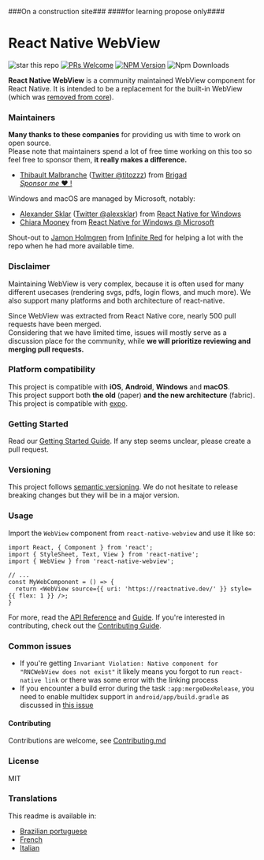 ###On a construction site###
####for learning propose only####



# React Native WebView

![star this repo](https://img.shields.io/github/stars/react-native-webview/react-native-webview?style=flat-square)
[![PRs Welcome](https://img.shields.io/badge/PRs-welcome-brightgreen.svg?style=flat-square)](http://makeapullrequest.com)
[![NPM Version](https://img.shields.io/npm/v/react-native-webview.svg?style=flat-square)](https://www.npmjs.com/package/react-native-webview)
![Npm Downloads](https://img.shields.io/npm/dm/react-native-webview.svg)

**React Native WebView** is a community maintained WebView component for React Native. It is intended to be a replacement for the built-in WebView (which was [removed from core](https://github.com/react-native-community/discussions-and-proposals/pull/3)).

### Maintainers

**Many thanks to these companies** for providing us with time to work on open source.  
Please note that maintainers spend a lot of free time working on this too so feel free to sponsor them, **it really makes a difference.**

- [Thibault Malbranche](https://github.com/Titozzz) ([Twitter @titozzz](https://twitter.com/titozzz)) from [Brigad](https://www.brigad.co/en-gb/about-us)  
[*Sponsor me* ❤️ !](https://github.com/sponsors/Titozzz)


Windows and macOS are managed by Microsoft, notably:
- [Alexander Sklar](https://github.com/asklar) ([Twitter @alexsklar](https://twitter.com/alexsklar)) from [React Native for Windows](https://microsoft.github.io/react-native-windows/)
- [Chiara Mooney](https://github.com/chiaramooney) from [React Native for Windows @ Microsoft](https://microsoft.github.io/react-native-windows/)

Shout-out to [Jamon Holmgren](https://github.com/jamonholmgren) from [Infinite Red](https://infinite.red) for helping a lot with the repo when he had more available time.

### Disclaimer

Maintaining WebView is very complex, because it is often used for many different usecases (rendering svgs, pdfs, login flows, and much more). We also support many platforms and both architecture of react-native.

Since WebView was extracted from React Native core, nearly 500 pull requests have been merged.  
Considering that we have limited time, issues will mostly serve as a discussion place for the community, while **we will prioritize reviewing and merging pull requests.** 

### Platform compatibility

This project is compatible with **iOS**,  **Android**, **Windows** and **macOS**.  
This project support both **the old** (paper) **and the new architecture** (fabric).  
This project is compatible with [expo](https://docs.expo.dev/versions/latest/sdk/webview/).

### Getting Started

Read our [Getting Started Guide](docs/Getting-Started.md). If any step seems unclear, please create a pull request.

### Versioning

This project follows [semantic versioning](https://semver.org/). We do not hesitate to release breaking changes but they will be in a major version.

### Usage

Import the `WebView` component from `react-native-webview` and use it like so:

```tsx
import React, { Component } from 'react';
import { StyleSheet, Text, View } from 'react-native';
import { WebView } from 'react-native-webview';

// ...
const MyWebComponent = () => {
  return <WebView source={{ uri: 'https://reactnative.dev/' }} style={{ flex: 1 }} />;
}
```

For more, read the [API Reference](./docs/Reference.md) and [Guide](./docs/Guide.md). If you're interested in contributing, check out the [Contributing Guide](./docs/Contributing.md).

### Common issues

- If you're getting `Invariant Violation: Native component for "RNCWebView does not exist"` it likely means you forgot to run `react-native link` or there was some error with the linking process
- If you encounter a build error during the task `:app:mergeDexRelease`, you need to enable multidex support in `android/app/build.gradle` as discussed in [this issue](https://github.com/react-native-webview/react-native-webview/issues/1344#issuecomment-650544648)

#### Contributing

Contributions are welcome, see [Contributing.md](https://github.com/react-native-webview/react-native-webview/blob/master/docs/Contributing.md)

### License

MIT

### Translations

This readme is available in:

- [Brazilian portuguese](docs/README.portuguese.md)
- [French](docs/README.french.md)
- [Italian](docs/README.italian.md)
